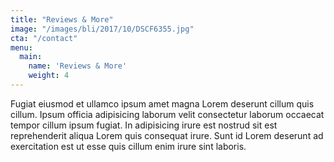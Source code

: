 ```yaml
---
title: "Reviews & More"
image: "/images/bli/2017/10/DSCF6355.jpg"
cta: "/contact"
menu:
  main:
    name: 'Reviews & More'
    weight: 4
---
```

Fugiat eiusmod et ullamco ipsum amet magna Lorem deserunt cillum quis cillum. Ipsum officia adipisicing laborum velit consectetur laborum occaecat tempor cillum ipsum fugiat. In adipisicing irure est nostrud sit est reprehenderit aliqua Lorem quis consequat irure. Sunt id Lorem deserunt ad exercitation est ut esse quis cillum enim irure sint laboris.